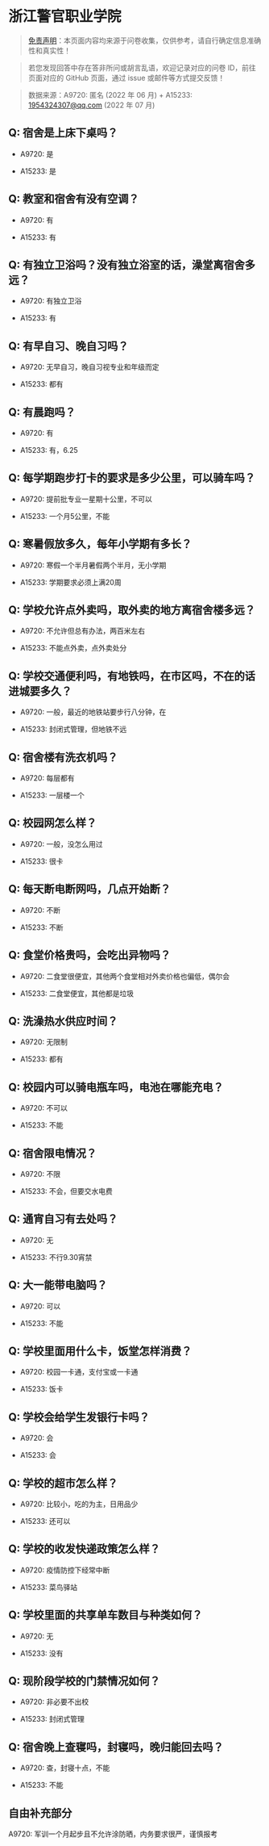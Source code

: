 # 浙江警官职业学院

> [免责声明](https://colleges.chat/#_3)：本页面内容均来源于问卷收集，仅供参考，请自行确定信息准确性和真实性！

> 若您发现回答中存在答非所问或胡言乱语，欢迎记录对应的问卷 ID，前往页面对应的 GitHub 页面，通过 issue 或邮件等方式提交反馈！

> 数据来源：A9720: 匿名 (2022 年 06 月) + A15233: 1954324307@qq.com (2022 年 07 月)

## Q: 宿舍是上床下桌吗？

- A9720: 是

- A15233: 是

## Q: 教室和宿舍有没有空调？

- A9720: 有

- A15233: 有

## Q: 有独立卫浴吗？没有独立浴室的话，澡堂离宿舍多远？

- A9720: 有独立卫浴

- A15233: 有

## Q: 有早自习、晚自习吗？

- A9720: 无早自习，晚自习视专业和年级而定

- A15233: 都有

## Q: 有晨跑吗？

- A9720: 有

- A15233: 有，6.25

## Q: 每学期跑步打卡的要求是多少公里，可以骑车吗？

- A9720: 提前批专业一星期十公里，不可以

- A15233: 一个月5公里，不能

## Q: 寒暑假放多久，每年小学期有多长？

- A9720: 寒假一个半月暑假两个半月，无小学期

- A15233: 学期要求必须上满20周

## Q: 学校允许点外卖吗，取外卖的地方离宿舍楼多远？

- A9720: 不允许但总有办法，两百米左右

- A15233: 不能点外卖，点外卖处分

## Q: 学校交通便利吗，有地铁吗，在市区吗，不在的话进城要多久？

- A9720: 一般，最近的地铁站要步行八分钟，在

- A15233: 封闭式管理，但地铁不远

## Q: 宿舍楼有洗衣机吗？

- A9720: 每层都有

- A15233: 一层楼一个

## Q: 校园网怎么样？

- A9720: 一般，没怎么用过

- A15233: 很卡

## Q: 每天断电断网吗，几点开始断？

- A9720: 不断

- A15233: 不断

## Q: 食堂价格贵吗，会吃出异物吗？

- A9720: 二食堂很便宜，其他两个食堂相对外卖价格也偏低，偶尔会

- A15233: 二食堂便宜，其他都是垃圾

## Q: 洗澡热水供应时间？

- A9720: 无限制

- A15233: 都有

## Q: 校园内可以骑电瓶车吗，电池在哪能充电？

- A9720: 不可以

- A15233: 不能

## Q: 宿舍限电情况？

- A9720: 不限

- A15233: 不会，但要交水电费

## Q: 通宵自习有去处吗？

- A9720: 无

- A15233: 不行9.30宵禁

## Q: 大一能带电脑吗？

- A9720: 可以

- A15233: 不能

## Q: 学校里面用什么卡，饭堂怎样消费？

- A9720: 校园一卡通，支付宝或一卡通

- A15233: 饭卡

## Q: 学校会给学生发银行卡吗？

- A9720: 会

- A15233: 会

## Q: 学校的超市怎么样？

- A9720: 比较小，吃的为主，日用品少

- A15233: 还可以

## Q: 学校的收发快递政策怎么样？

- A9720: 疫情防控下经常中断

- A15233: 菜鸟驿站

## Q: 学校里面的共享单车数目与种类如何？

- A9720: 无

- A15233: 没有

## Q: 现阶段学校的门禁情况如何？

- A9720: 非必要不出校

- A15233: 封闭式管理

## Q: 宿舍晚上查寝吗，封寝吗，晚归能回去吗？

- A9720: 查，封寝十点，不能

- A15233: 不能

## 自由补充部分

A9720: 军训一个月起步且不允许涂防晒，内务要求很严，谨慎报考